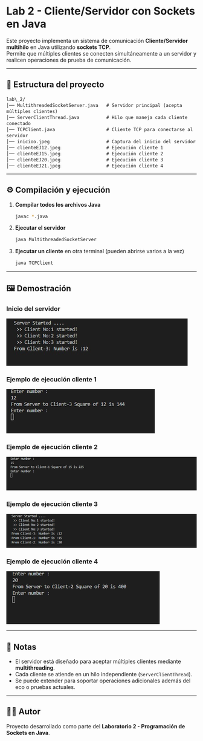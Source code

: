 # Lab 2 - Cliente/Servidor con Sockets en Java

Este proyecto implementa un sistema de comunicación **Cliente/Servidor multihilo** en Java utilizando **sockets TCP**.  
Permite que múltiples clientes se conecten simultáneamente a un servidor y realicen operaciones de prueba de comunicación.

---

## 📂 Estructura del proyecto

 ```
lab\_2/
│── MultithreadedSocketServer.java   # Servidor principal (acepta múltiples clientes)
│── ServerClientThread.java          # Hilo que maneja cada cliente conectado
│── TCPClient.java                   # Cliente TCP para conectarse al servidor
│── inicioo.jpeg                     # Captura del inicio del servidor
│── clienteEJ12.jpeg                 # Ejecución cliente 1
│── clienteEJ15.jpeg                 # Ejecución cliente 2
│── clienteEJ20.jpeg                 # Ejecución cliente 3
│── clienteEJ21.jpeg                 # Ejecución cliente 4

 ```

---

## ⚙️ Compilación y ejecución

1. **Compilar todos los archivos Java**
   ```bash
   javac *.java


2. **Ejecutar el servidor**

   ```bash
   java MultithreadedSocketServer
   ```

3. **Ejecutar un cliente** en otra terminal (pueden abrirse varios a la vez)

   ```bash
   java TCPClient
   ```

---

## 🖼️ Demostración

### Inicio del servidor

![Servidor](inicioo.jpeg)

### Ejemplo de ejecución cliente 1

![Cliente 1](clienteEJ12.jpeg)

### Ejemplo de ejecución cliente 2

![Cliente 2](clienteEJ15.jpeg)

### Ejemplo de ejecución cliente 3

![Cliente 3](clienteEJ20.jpeg)

### Ejemplo de ejecución cliente 4

![Cliente 4](clienteEJ21.jpeg)

---

## 📌 Notas

* El servidor está diseñado para aceptar múltiples clientes mediante **multithreading**.
* Cada cliente se atiende en un hilo independiente (`ServerClientThread`).
* Se puede extender para soportar operaciones adicionales además del eco o pruebas actuales.

---

## 👨‍💻 Autor

Proyecto desarrollado como parte del **Laboratorio 2 - Programación de Sockets en Java**.


